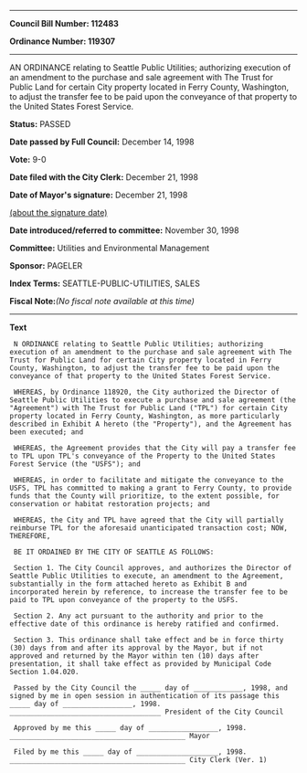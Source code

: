 

********

**Council Bill Number: 112483**
   
**Ordinance Number: 119307**
********

 AN ORDINANCE relating to Seattle Public Utilities; authorizing execution of an amendment to the purchase and sale agreement with The Trust for Public Land for certain City property located in Ferry County, Washington, to adjust the transfer fee to be paid upon the conveyance of that property to the United States Forest Service.

**Status:** PASSED
   
**Date passed by Full Council:** December 14, 1998
   
**Vote:** 9-0
   
**Date filed with the City Clerk:** December 21, 1998
   
**Date of Mayor's signature:** December 21, 1998
   
[(about the signature date)](/~public/approvaldate.htm)
   
   
   
**Date introduced/referred to committee:** November 30, 1998
   
**Committee:** Utilities and Environmental Management
   
**Sponsor:** PAGELER
   
   
**Index Terms:** SEATTLE-PUBLIC-UTILITIES, SALES

**Fiscal Note:**_(No fiscal note available at this time)_

********

**Text**
   
```
 N ORDINANCE relating to Seattle Public Utilities; authorizing execution of an amendment to the purchase and sale agreement with The Trust for Public Land for certain City property located in Ferry County, Washington, to adjust the transfer fee to be paid upon the conveyance of that property to the United States Forest Service.

 WHEREAS, by Ordinance 118920, the City authorized the Director of Seattle Public Utilities to execute a purchase and sale agreement (the "Agreement") with The Trust for Public Land ("TPL") for certain City property located in Ferry County, Washington, as more particularly described in Exhibit A hereto (the "Property"), and the Agreement has been executed; and

 WHEREAS, the Agreement provides that the City will pay a transfer fee to TPL upon TPL's conveyance of the Property to the United States Forest Service (the "USFS"); and

 WHEREAS, in order to facilitate and mitigate the conveyance to the USFS, TPL has committed to making a grant to Ferry County, to provide funds that the County will prioritize, to the extent possible, for conservation or habitat restoration projects; and

 WHEREAS, the City and TPL have agreed that the City will partially reimburse TPL for the aforesaid unanticipated transaction cost; NOW, THEREFORE,

 BE IT ORDAINED BY THE CITY OF SEATTLE AS FOLLOWS:

 Section 1. The City Council approves, and authorizes the Director of Seattle Public Utilities to execute, an amendment to the Agreement, substantially in the form attached hereto as Exhibit B and incorporated herein by reference, to increase the transfer fee to be paid to TPL upon conveyance of the property to the USFS.

 Section 2. Any act pursuant to the authority and prior to the effective date of this ordinance is hereby ratified and confirmed.

 Section 3. This ordinance shall take effect and be in force thirty (30) days from and after its approval by the Mayor, but if not approved and returned by the Mayor within ten (10) days after presentation, it shall take effect as provided by Municipal Code Section 1.04.020.

 Passed by the City Council the _____ day of ____________, 1998, and signed by me in open session in authentication of its passage this _____ day of _________________, 1998. _____________________________________ President of the City Council

 Approved by me this _____ day of _________________, 1998. ___________________________________________ Mayor

 Filed by me this _____ day of ____________________, 1998. ___________________________________________ City Clerk (Ver. 1)

```
